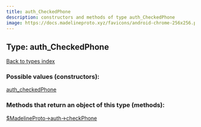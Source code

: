 ```yaml
---
title: auth_CheckedPhone
description: constructors and methods of type auth_CheckedPhone
image: https://docs.madelineproto.xyz/favicons/android-chrome-256x256.png
---
```

## Type: auth\_CheckedPhone  
[Back to types index](index.md)



### Possible values (constructors):

[auth\_checkedPhone](../constructors/auth_checkedPhone.md)  



### Methods that return an object of this type (methods):

[$MadelineProto->auth->checkPhone](../methods/auth_checkPhone.md)  



